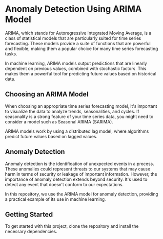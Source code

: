 # Anomaly Detection Using ARIMA Model

ARIMA, which stands for Autoregressive Integrated Moving Average, is a class of statistical models that are particularly suited for time series forecasting. These models provide a suite of functions that are powerful and flexible, making them a popular choice for many time series forecasting tasks.

In machine learning, ARIMA models output predictions that are linearly dependent on previous values, combined with stochastic factors. This makes them a powerful tool for predicting future values based on historical data.

## Choosing an ARIMA Model

When choosing an appropriate time series forecasting model, it's important to visualize the data to analyze trends, seasonalities, and cycles. If seasonality is a strong feature of your time series data, you might need to consider a model such as Seasonal ARIMA (SARIMA).

ARIMA models work by using a distributed lag model, where algorithms predict future values based on lagged values.

## Anomaly Detection

Anomaly detection is the identification of unexpected events in a process. These anomalies could represent threats to our systems that may cause harm in terms of security or leakage of important information. However, the importance of anomaly detection extends beyond security. It's used to detect any event that doesn't conform to our expectations.

In this repository, we use the ARIMA model for anomaly detection, providing a practical example of its use in machine learning.

## Getting Started

To get started with this project, clone the repository and install the necessary dependencies.

